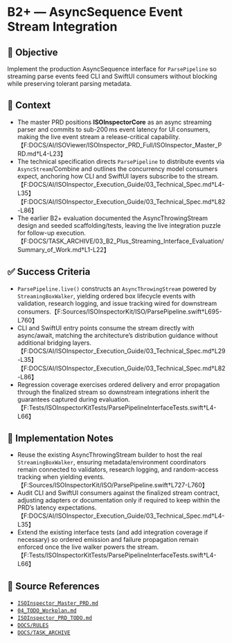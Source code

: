 # B2+ — AsyncSequence Event Stream Integration

## 🎯 Objective
Implement the production AsyncSequence interface for `ParsePipeline` so streaming parse events feed CLI and SwiftUI consumers without blocking while preserving tolerant parsing metadata.

## 🧩 Context
- The master PRD positions **ISOInspectorCore** as an async streaming parser and commits to sub-200 ms event latency for UI consumers, making the live event stream a release-critical capability.【F:DOCS/AI/ISOViewer/ISOInspector_PRD_Full/ISOInspector_Master_PRD.md†L4-L23】
- The technical specification directs `ParsePipeline` to distribute events via `AsyncStream`/Combine and outlines the concurrency model consumers expect, anchoring how CLI and SwiftUI layers subscribe to the stream.【F:DOCS/AI/ISOInspector_Execution_Guide/03_Technical_Spec.md†L4-L35】【F:DOCS/AI/ISOInspector_Execution_Guide/03_Technical_Spec.md†L82-L86】
- The earlier B2+ evaluation documented the AsyncThrowingStream design and seeded scaffolding/tests, leaving the live integration puzzle for follow-up execution.【F:DOCS/TASK_ARCHIVE/03_B2_Plus_Streaming_Interface_Evaluation/Summary_of_Work.md†L1-L22】

## ✅ Success Criteria
- `ParsePipeline.live()` constructs an `AsyncThrowingStream` powered by `StreamingBoxWalker`, yielding ordered box lifecycle events with validation, research logging, and issue tracking wired for downstream consumers.【F:Sources/ISOInspectorKit/ISO/ParsePipeline.swift†L695-L760】
- CLI and SwiftUI entry points consume the stream directly with async/await, matching the architecture’s distribution guidance without additional bridging layers.【F:DOCS/AI/ISOInspector_Execution_Guide/03_Technical_Spec.md†L29-L35】【F:DOCS/AI/ISOInspector_Execution_Guide/03_Technical_Spec.md†L82-L86】
- Regression coverage exercises ordered delivery and error propagation through the finalized stream so downstream integrations inherit the guarantees captured during evaluation.【F:Tests/ISOInspectorKitTests/ParsePipelineInterfaceTests.swift†L4-L66】

## 🔧 Implementation Notes
- Reuse the existing AsyncThrowingStream builder to host the real `StreamingBoxWalker`, ensuring metadata/environment coordinators remain connected to validators, research logging, and random-access tracking when yielding events.【F:Sources/ISOInspectorKit/ISO/ParsePipeline.swift†L727-L760】
- Audit CLI and SwiftUI consumers against the finalized stream contract, adjusting adapters or documentation only if required to keep within the PRD’s latency expectations.【F:DOCS/AI/ISOInspector_Execution_Guide/03_Technical_Spec.md†L4-L35】
- Extend the existing interface tests (and add integration coverage if necessary) so ordered emission and failure propagation remain enforced once the live walker powers the stream.【F:Tests/ISOInspectorKitTests/ParsePipelineInterfaceTests.swift†L4-L66】

## 🧠 Source References
- [`ISOInspector_Master_PRD.md`](../AI/ISOViewer/ISOInspector_PRD_Full/ISOInspector_Master_PRD.md)
- [`04_TODO_Workplan.md`](../AI/ISOInspector_Execution_Guide/04_TODO_Workplan.md)
- [`ISOInspector_PRD_TODO.md`](../AI/ISOViewer/ISOInspector_PRD_TODO.md)
- [`DOCS/RULES`](../RULES)
- [`DOCS/TASK_ARCHIVE`](../TASK_ARCHIVE)
